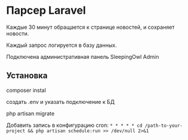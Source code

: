 # Парсер Laravel

Каждые 30 минут обращается к странице новостей, и сохраняет новости.

Каждый запрос логируется в базу данных.

Подключена административная панель SleepingOwl Admin

## **Установка**
composer instal

создать .env и указать подключение к БД

php artisan migrate

Добавить запись в конфигурацию cron:
`* * * * * cd /path-to-your-project && php artisan schedule:run >> /dev/null 2>&1`
